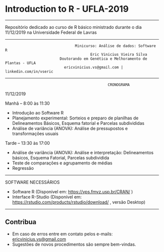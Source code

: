 # Introduction to R - UFLA-2019
---

Repositório dedicado ao curso de R básico ministrado durante o dia 11/12/2019 na Universidade Federal de Lavras

---

                                    Minicurso: Análise de dados: Software R
                                           Eric Vinicius Vieira Silva
                             Doutorando em Genética e Melhoramento de Plantas - UFLA
                               ericvinicius.vs@gmail.com | linkedin.com/in/vseric 

---
                                                   CRONOGRAMA
11/12/2019

Manhã – 8:00 às 11:30
- Introdução ao Software R
- Planejamento experimental: Sorteios e preparo de planilhas de Delineamentos Básicos, Esquema fatorial e Parcelas subdivididas
- Análise de variância (ANOVA): Análise de pressupostos e transformações usuais

Tarde – 13:30 às 17:00
- Análise de variância (ANOVA): Análise e interpretação: Delineamentos básicos, Esquema Fatorial, Parcelas subdividida
- Teste de comparações e agrupamento de médias
- Regressão

---

SOFTWARE NECESSÁRIOS
- Software R (Disponível em:  https://vps.fmvz.usp.br/CRAN/ )
- Interface R-Studio (Disponível em: https://rstudio.com/products/rstudio/download/ , versão Desktop)

---
## Contribua

- Em caso de erros entre em contato pelos e-mails: ericvinicius.vs@gmail.com
- Sugestões de novos procedimentos são sempre bem-vindas.
